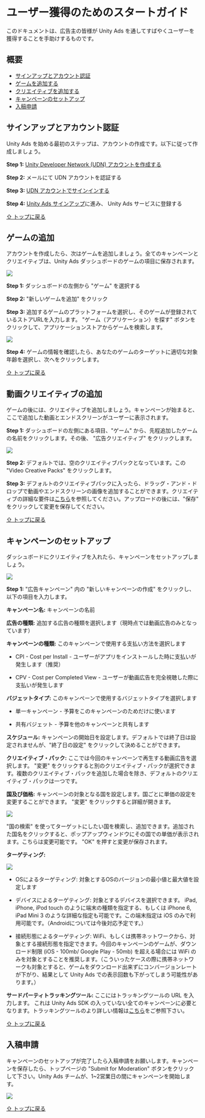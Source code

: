# ユーザー獲得のためのスタートガイド
このドキュメントは、広告主の皆様が Unity Ads を通してすばやくユーザーを獲得することを手助けするものです。

## 概要
* [サインアップとアカウント認証](#サインアップとアカウント認証) 
* [ゲームを追加する](#ゲームを追加する) 
* [クリエイティブを追加する](#クリエイティブを追加する) 
* [キャンペーンのセットアップ](#キャンペーンのセットアップ) 
* [入稿申請](#入稿申請) 

## サインアップとアカウント認証
Unity Ads を始める最初のステップは、アカウントの作成です。以下に従って作成しましょう。

**Step 1:** [Unity Developer Network (UDN) アカウントを作成する](https://accounts.unity3d.com/sign-up)

**Step 2:** メールにて UDN アカウントを認証する

**Step 3:** [UDN アカウントでサインインする](https://accounts.unity3d.com/sign-in)

**Step 4:** [Unity Ads サインアップ](https://unityads.unity3d.com/admin/#signup)に進み、 Unity Ads サービスに登録する


[⇧ トップに戻る](#ユーザー獲得のためのスタートガイド)

## ゲームの追加
アカウントを作成したら、次はゲームを追加しましょう。全てのキャンペーンとクリエイティブは、Unity Ads ダッシュボードのゲームの項目に保存されます。

![](http://cdn.applifier.com/files/add_game.png)

**Step 1:** ダッシュボードの左側から "ゲーム" を選択する

**Step 2:** "新しいゲームを追加" をクリック

**Step 3:** 追加するゲームのプラットフォームを選択し、そのゲームが登録されているストアURLを入力します。 "ゲーム（アプリケーション）を探す" ボタンをクリックして、アプリケーションストアからゲームを検索します。

![](http://cdn.applifier.com/files/add_game_2.png)

**Step 4:** ゲームの情報を確認したら、あなたのゲームのターゲットに適切な​​対象年齢を選択し、次へをクリックします。

[⇧ トップに戻る](#ユーザー獲得のためのスタートガイド)

## 動画クリエイティブの追加
ゲームの後には、クリエイティブを追加しましょう。キャンペーンが始まると、ここで追加した動画とエンドスクリーンがユーザーに表示されます。

**Step 1:** ダッシュボードの左側にある項目、"ゲーム"  から、先程追加したゲームの名前をクリックします。その後、 "広告クリエイティブ" をクリックします。

![](http://cdn.applifier.com/files/add_creative.png)

**Step 2:** デフォルトでは、空のクリエイティブパックとなっています。この "Video Creative Packs" をクリックします。

**Step 3:** デフォルトのクリエイティブパックに入ったら、ドラッグ・アンド・ドロップで動画やエンドスクリーンの画像を追加することができます。クリエイティブの詳細な要件は[こちら](キャンペーン素材（動画広告用）)を参照してください。アップロードの後には、"保存" をクリックして変更を保存してください。

[⇧ トップに戻る](#ユーザー獲得のためのスタートガイド)

## キャンペーンのセットアップ

ダッシュボードにクリエイティブを入れたら、キャンペーンをセットアップしましょう。

![](http://cdn.applifier.com/files/add_campaign.png)

**Step 1:** "広告キャンペーン" 内の "新しいキャンペーンの作成" をクリックし、以下の項目を入力します。

**キャンペーン名:** キャンペーンの名前

**広告の種類:** 追加する広告の種類を選択します（現時点では動画広告のみとなっています） 

**キャンペーンの種類:** このキャンペーンで使用する支払い方法を選択します

* CPI - Cost per Install - ユーザーがアプリをインストールした時に支払いが発生します（推奨） 

* CPV - Cost per Completed View - ユーザーが動画広告を完全視聴した際に支払いが発生します
 
**バジェットタイプ:** このキャンペーンで使用するバジェットタイプを選択します

* 単一キャンペーン - 予算をこのキャンペーンのためだけに使います

* 共有バジェット -  予算を他のキャンペーンと共有します

**スケジュール:** キャンペーンの開始日を設定します。デフォルトでは終了日は設定されませんが、"終了日の設定" をクリックして決めることができます。

**クリエイティブ・パック:** ここでは今回のキャンペーンで再生する動画広告を選択します。 "変更" をクリックすると別のクリエイティブ・パックが選択できます。複数のクリエイティブ・パックを追加した場合を除き、デフォルトのクリエイティブ・パックは一つです。

**国及び価格:** キャンペーンの対象となる国を設定します。国ごとに単価の設定を変更することができます。 "変更" をクリックすると詳細が開きます。

![](http://cdn.applifier.com/files/countries_and_prices.png)

"国の検索" を使ってターゲットにしたい国を検索し、追加できます。追加された国名をクリックすると、ポップアップウィンドウにその国での単価が表示されます。こちらは変更可能です。 "OK" を押すと変更が保存されます。

**ターゲティング:**

![](http://cdn.applifier.com/files/targeting.png)

* OSによるターゲティング: 対象とするOSのバージョンの最小値と最大値を設定します

* デバイスによるターゲティング: 対象とするデバイスを選択できます。 iPad, iPhone, iPod touch のように端末の種類を指定する、もしくは iPhone 6, iPad Mini 3 のような詳細な指定も可能です。この端末指定は iOS のみで利用可能です。（Androidについては今後対応予定です。）

* 接続形態によるターゲティング: WiFi、もしくは携帯ネットワークから、対象とする接続形態を指定できます。今回のキャンペーンのゲームが、ダウンロード制限 (iOS - 100mb/ Google Play - 50mb) を超える場合には WiFi のみを対象とすることを推奨します。（こういったケースの際に携帯ネットワークも対象とすると、ゲームをダウンロード出来ずにコンバージョンレートが下がり、結果として Unity Ads での表示回数も下がってしまう可能性があります。）
 
**サードパーティトラッキングツール:** ここにはトラッキングツールの URL を入力します。 これは Unity Ads SDK の入っていない全てのキャンペーンに必要となります。トラッキングツールのより詳しい情報は[こちら](サーバー間のインストールトラッキング)をご参照下さい。

[⇧ トップに戻る](#ユーザー獲得のためのスタートガイド)

## 入稿申請

キャンペーンのセットアップが完了したら入稿申請をお願いします。キャンペーンを保存したら、トップページの "Submit for Moderation" ボタンをクリックして下さい。Unity Ads チームが、1~2営業日の間にキャンペーンを開始します。

![](http://cdn.applifier.com/files/moderation.png)

[⇧ トップに戻る](#ユーザー獲得のためのスタートガイド)